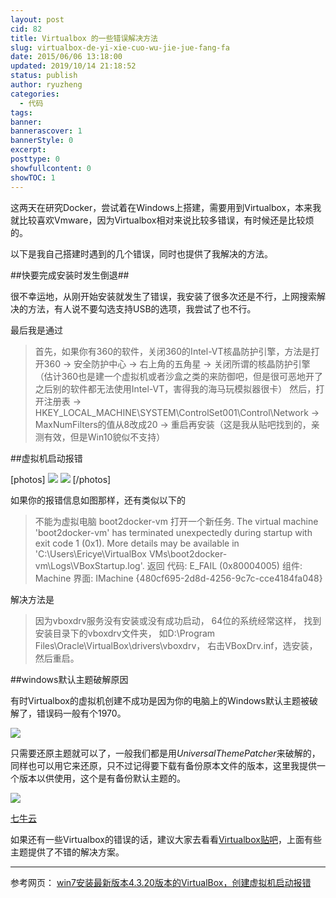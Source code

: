 ```yaml
---
layout: post
cid: 82
title: Virtualbox 的一些错误解决方法
slug: virtualbox-de-yi-xie-cuo-wu-jie-jue-fang-fa
date: 2015/06/06 13:18:00
updated: 2019/10/14 21:18:52
status: publish
author: ryuzheng
categories: 
  - 代码
tags: 
banner: 
bannerascover: 1
bannerStyle: 0
excerpt: 
posttype: 0
showfullcontent: 0
showTOC: 1
---
```



这两天在研究Docker，尝试着在Windows上搭建，需要用到Virtualbox，本来我就比较喜欢Vmware，因为Virtualbox相对来说比较多错误，有时候还是比较烦的。

以下是我自己搭建时遇到的几个错误，同时也提供了我解决的方法。

##快要完成安装时发生倒退##

很不幸运地，从刚开始安装就发生了错误，我安装了很多次还是不行，上网搜索解决的方法，有人说不要勾选支持USB的选项，我尝试了也不行。

最后我是通过

>首先，如果你有360的软件，关闭360的Intel-VT核晶防护引擎，方法是打开360 -> 安全防护中心 -> 右上角的五角星 -> 关闭所谓的核晶防护引擎（估计360也是建一个虚拟机或者沙盒之类的来防御吧，但是很可恶地开了之后别的软件都无法使用Intel-VT，害得我的海马玩模拟器很卡）
然后，打开注册表 -> HKEY_LOCAL_MACHINE\SYSTEM\ControlSet001\Control\Network -> MaxNumFilters的值从8改成20 -> 重启再安装（这是我从贴吧找到的，亲测有效，但是Win10貌似不支持）

##虚拟机启动报错

[photos]
![](https://cdn.zhengzexin.com/dccc5010b912c8fc96fa6e73ff039245d78821ce.jpg/opt)
![](https://cdn.zhengzexin.com/e957ae12c8fcc3ce95c9518d9145d688d53f20ce.jpg/opt)
[/photos]

如果你的报错信息如图那样，还有类似以下的

>不能为虚拟电脑 boot2docker-vm 打开一个新任务.
The virtual machine 'boot2docker-vm' has terminated unexpectedly during startup with exit code 1 (0x1). More details may be available in 'C:\Users\Ericye\VirtualBox VMs\boot2docker-vm\Logs\VBoxStartup.log'.
返回 代码: E_FAIL (0x80004005) 
组件: Machine 
界面: IMachine {480cf695-2d8d-4256-9c7c-cce4184fa048} 

解决方法是

>因为vboxdrv服务没有安装或没有成功启动，
64位的系统经常这样，
找到安装目录下的vboxdrv文件夹，
如D:\Program Files\Oracle\VirtualBox\drivers\vboxdrv，
右击VBoxDrv.inf，选安装，然后重启。

##windows默认主题破解原因

有时Virtualbox的虚拟机创建不成功是因为你的电脑上的Windows默认主题被破解了，错误码一般有个1970。

![](https://cdn.zhengzexin.com/a94f3f381f30e92453b7c17048086e061d95f72c.jpg/opt)

只需要还原主题就可以了，一般我们都是用*UniversalThemePatcher*来破解的，同样也可以用它来还原，只不过记得要下载有备份原本文件的版本，这里我提供一个版本以供使用，这个是有备份默认主题的。

![](https://cdn.zhengzexin.com/d043ad4bd11373f0625e540da40f4bfbfbed043a.jpg/opt)

[七牛云](https://cdn.zhengzexin.com/[主题破解及还原工具].zip)

如果还有一些Virtualbox的错误的话，建议大家去看看[Virtualbox贴吧](http://tieba.baidu.com/f?kw=virtualbox&ie=utf-8)，上面有些主题提供了不错的解决方案。

-----
参考网页：
[win7安装最新版本4.3.20版本的VirtualBox，创建虚拟机启动报错](http://tieba.baidu.com/p/3495196597)